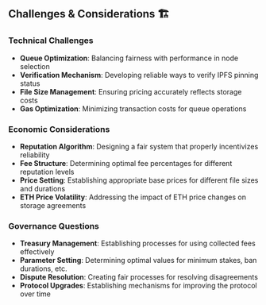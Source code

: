 ## Challenges & Considerations 🏗️

### Technical Challenges

- **Queue Optimization**: Balancing fairness with performance in node selection
- **Verification Mechanism**: Developing reliable ways to verify IPFS pinning status
- **File Size Management**: Ensuring pricing accurately reflects storage costs
- **Gas Optimization**: Minimizing transaction costs for queue operations

### Economic Considerations

- **Reputation Algorithm**: Designing a fair system that properly incentivizes reliability
- **Fee Structure**: Determining optimal fee percentages for different reputation levels
- **Price Setting**: Establishing appropriate base prices for different file sizes and durations
- **ETH Price Volatility**: Addressing the impact of ETH price changes on storage agreements

### Governance Questions

- **Treasury Management**: Establishing processes for using collected fees effectively
- **Parameter Setting**: Determining optimal values for minimum stakes, ban durations, etc.
- **Dispute Resolution**: Creating fair processes for resolving disagreements
- **Protocol Upgrades**: Establishing mechanisms for improving the protocol over time

